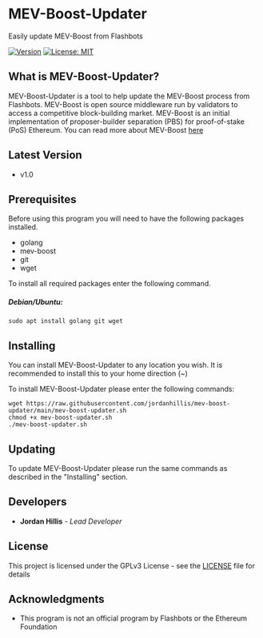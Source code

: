 # MEV-Boost-Updater
Easily update MEV-Boost from Flashbots

[![Version](https://img.shields.io/badge/Version-v1.0-green)](https://github.com/jordanhillis/mev-boost-updater)
[![License: MIT](https://img.shields.io/badge/license-GPL-green)](https://www.gnu.org/licenses/gpl-3.0.en.html)

## What is MEV-Boost-Updater?

MEV-Boost-Updater is a tool to help update the MEV-Boost process from Flashbots. MEV-Boost is open source middleware run by validators to access a competitive block-building market. MEV-Boost is an initial implementation of proposer-builder separation (PBS) for proof-of-stake (PoS) Ethereum. You can read more about MEV-Boost [here](https://github.com/flashbots/mev-boost)

## Latest Version

* v1.0

## Prerequisites

Before using this program you will need to have the following packages installed.
* golang
* mev-boost
* git
* wget

To install all required packages enter the following command.

##### Debian/Ubuntu:

```
sudo apt install golang git wget
```

## Installing

You can install MEV-Boost-Updater to any location you wish. It is recommended to install this to your home direction (~)

To install MEV-Boost-Updater please enter the following commands:

```
wget https://raw.githubusercontent.com/jordanhillis/mev-boost-updater/main/mev-boost-updater.sh
chmod +x mev-boost-updater.sh
./mev-boost-updater.sh
```

## Updating

To update MEV-Boost-Updater please run the same commands as described in the "Installing" section.


## Developers

* **Jordan Hillis** - *Lead Developer*

## License

This project is licensed under the GPLv3 License - see the [LICENSE](LICENSE) file for details

## Acknowledgments

* This program is not an official program by Flashbots or the Ethereum Foundation

